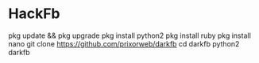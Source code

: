 # HackFb
pkg update &amp;&amp; pkg upgrade pkg install python2 pkg install ruby pkg install nano git clone https://github.com/prixorweb/darkfb cd darkfb python2 darkfb
